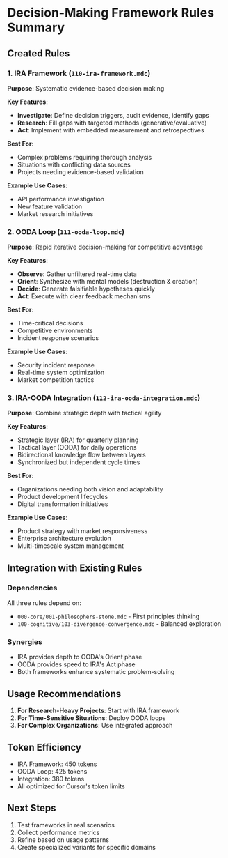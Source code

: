 # Decision-Making Framework Rules Summary

## Created Rules

### 1. IRA Framework (`110-ira-framework.mdc`)
**Purpose**: Systematic evidence-based decision making

**Key Features**:
- **Investigate**: Define decision triggers, audit evidence, identify gaps
- **Research**: Fill gaps with targeted methods (generative/evaluative)
- **Act**: Implement with embedded measurement and retrospectives

**Best For**:
- Complex problems requiring thorough analysis
- Situations with conflicting data sources
- Projects needing evidence-based validation

**Example Use Cases**:
- API performance investigation
- New feature validation
- Market research initiatives

### 2. OODA Loop (`111-ooda-loop.mdc`)
**Purpose**: Rapid iterative decision-making for competitive advantage

**Key Features**:
- **Observe**: Gather unfiltered real-time data
- **Orient**: Synthesize with mental models (destruction & creation)
- **Decide**: Generate falsifiable hypotheses quickly
- **Act**: Execute with clear feedback mechanisms

**Best For**:
- Time-critical decisions
- Competitive environments
- Incident response scenarios

**Example Use Cases**:
- Security incident response
- Real-time system optimization
- Market competition tactics

### 3. IRA-OODA Integration (`112-ira-ooda-integration.mdc`)
**Purpose**: Combine strategic depth with tactical agility

**Key Features**:
- Strategic layer (IRA) for quarterly planning
- Tactical layer (OODA) for daily operations
- Bidirectional knowledge flow between layers
- Synchronized but independent cycle times

**Best For**:
- Organizations needing both vision and adaptability
- Product development lifecycles
- Digital transformation initiatives

**Example Use Cases**:
- Product strategy with market responsiveness
- Enterprise architecture evolution
- Multi-timescale system management

## Integration with Existing Rules

### Dependencies
All three rules depend on:
- `000-core/001-philosophers-stone.mdc` - First principles thinking
- `100-cognitive/103-divergence-convergence.mdc` - Balanced exploration

### Synergies
- IRA provides depth to OODA's Orient phase
- OODA provides speed to IRA's Act phase
- Both frameworks enhance systematic problem-solving

## Usage Recommendations

1. **For Research-Heavy Projects**: Start with IRA framework
2. **For Time-Sensitive Situations**: Deploy OODA loops
3. **For Complex Organizations**: Use integrated approach

## Token Efficiency
- IRA Framework: 450 tokens
- OODA Loop: 425 tokens  
- Integration: 380 tokens
- All optimized for Cursor's token limits

## Next Steps
1. Test frameworks in real scenarios
2. Collect performance metrics
3. Refine based on usage patterns
4. Create specialized variants for specific domains